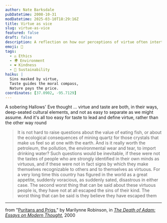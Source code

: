 ```yaml
---
author: Nate Barksdale
pubDatetime: 2008-10-31
modDatetime: 2025-03-10T18:29:16Z
title: Virtue as vice
slug: virtue-as-vice
featured: false
draft: false
description: A reflection on how our perceptions of virtue often intertwine with cultural tastes, highlighting the complexities of our choices and environmental impact.
emoji: 🍃
tags:
  - ⚖️ Ethics
  - 🌍 Environment
  - ❤️ Kindness
  - 🌱 Sustainability
haiku: |
  Sins masked by virtue,  
  Taste guides the moral compass,  
  Nature pays the price.
coordinates: [37.0902, -95.7129]
---
```


A sobering Hallows' Eve thought ... virtue and taste are both, in their ways, deep-seated cultural elements, and not as easy to separate as we might assume. And it's all too easy for taste to lead and define virtue, rather than the other way round

> It is not hard to raise questions about the value of eating fish, or about the ecological consequences of mining quartz for those crystals that make us feel so at one with the earth. And is it really worth the petroleum, the pollution, the environmental wear and tear, to import drinking water? Such questions would be inevitable, if these were not the tastes of people who are strongly identified in their own minds as virtuous, and if these were not in fact signs by which they make themselves recognizable to others and to themselves as virtuous. For a very long time this country has figured in the world as a great appetite, suddenly voracious, as suddenly sated, disastrous in either case. The second worst thing that can be said about these virtuous people is, they have not at all escaped the sins of their kind. The worst thing that can be said is they believe they have escaped them

---

from "[Puritans and Prigs](http://books.google.com/books?id=xegyS0lLhbgC&printsec=frontcover&dq=marilynne+robinson&ei=5FwLSdjUD4OGsgP95NjXBA#PPA162,M1)," by Marilynne Robinson, in [_The Death of Adam: Essays on Modern Thought_](http://books.google.com/books?id=xegyS0lLhbgC&printsec=frontcover&dq=marilynne+robinson&ei=5FwLSdjUD4OGsgP95NjXBA#PPP1,M1), 2000
